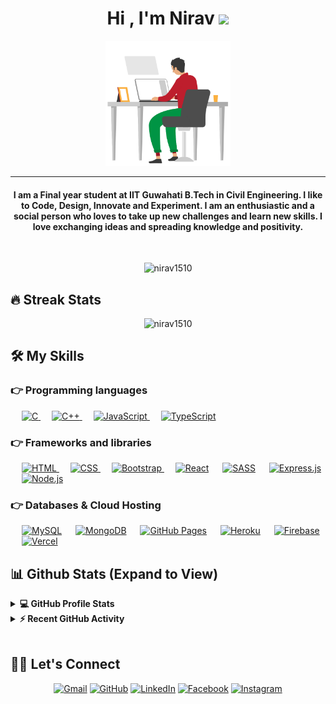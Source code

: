 <h1 align="center">Hi , I'm Nirav <img src="https://media.giphy.com/media/hvRJCLFzcasrR4ia7z/giphy.gif" width="35"></h1>
<!-- <p align="center">
  <a href="https://github.com/DenverCoder1/readme-typing-svg"><img src="https://readme-typing-svg.herokuapp.com?lines=Full+Stack+Web+Developer;DS%20|%20Algo%20|%20Blockchain%20Enthusiast;Always%20learning%20new%20things&center=true&width=500&height=50"></a>	
</p> -->
<div align="center"><img src="https://github.com/Nirav1510/Nirav1510/blob/main/work.gif?raw=true" height=200/></div>
<hr/>
<h4 align="center">I am a Final year student at IIT Guwahati B.Tech in Civil Engineering. I like to Code, Design, Innovate and Experiment. I am an enthusiastic and a social person who loves to take up new challenges and learn new skills. I love exchanging ideas and spreading knowledge and positivity.</h4>
<br>
<p align="center"> <img src="https://komarev.com/ghpvc/?username=nirav1510&label=Profile%20views&color=0e75b6&style=plastic" alt="nirav1510" /> </p>

## 🔥 Streak Stats
<p align="center"><img src="https://github-readme-streak-stats.herokuapp.com/?user=nirav1510&theme=algolia" alt="nirav1510"/></p>
<!-- [![GitHub Streak](https://github-readme-streak-stats.herokuapp.com?user=nirav1510&theme=algolia)](https://git.io/streak-stats) -->


## 🛠️ My Skills


### 👉 Programming languages

<p align="left"> 
  &emsp; 
  <a href="https://www.cprogramming.com/" target="_blank"> 
    <img alt="C" src="https://img.shields.io/badge/C%20-%232370ED.svg?logo=c&logoColor=white">
  </a> 
  &emsp;
  <a href="https://www.w3schools.com/cpp/" target="_blank"> 
    <img alt="C++" src="https://img.shields.io/badge/C++%20-%2300599C.svg?logo=c%2B%2B&logoColor=white">
  </a> 
  &emsp;
  <a href="https://developer.mozilla.org/en-US/docs/Web/JavaScript" target="_blank"> 
     <img alt="JavaScript" src="https://img.shields.io/badge/JavaScript%20-%23F7DF1E.svg?logo=javascript&logoColor=black">
   </a>
  &emsp;
  <a href="https://github.com/search?q=user%3ADenverCoder1+language%3AtypeScript">
	  <img alt="TypeScript" src="https://img.shields.io/badge/TypeScript-007ACC.svg?logo=typescript&logoColor=white">
  </a>
</p>

### 👉 Frameworks and libraries
<p align="left"> 
  &emsp; 
  <a href="https://www.w3.org/html/" target="_blank"> 
   <img alt="HTML" src="https://img.shields.io/badge/HTML5%20-%23E34F26.svg?logo=html5&logoColor=white">
  </a>   
  &emsp;
  <a href="https://www.w3schools.com/css/" target="_blank">
    <img alt="CSS" src="https://img.shields.io/badge/CSS%20-%231572B6.svg?logo=css3&logoColor=white">
  </a> 
  &emsp;
  <a href="https://getbootstrap.com" target="_blank"> 
    <img alt="Bootstrap" src="https://img.shields.io/badge/Bootstrap-%23563D7C.svg?style=flat&logo=bootstrap&logoColor=white"/>
  </a>
  &emsp;
  <a href="#"><img alt="React" src="https://img.shields.io/badge/React-20232a.svg?logo=react&logoColor=%2361DAFB"></a>
  &emsp;
  <a href="https://github.com/search?q=user%3ADenverCoder1+language%3Asass"><img alt="SASS" src="https://img.shields.io/badge/Sass-hotpink.svg?logo=SASS&logoColor=white"></a>
  &emsp;
  <a href="#"><img alt="Express.js" src="https://img.shields.io/badge/Express.js-404d59.svg?logo=express&logoColor=white"></a>
  &emsp;
  <a href="https://github.com/search?q=user%3ADenverCoder1+language%3Ajavascript"><img alt="Node.js" src="https://img.shields.io/badge/Node.js-43853D.svg?logo=node.js&logoColor=white"></a>
</p>

### 👉 Databases & Cloud Hosting
<p align="left">
  &emsp;
    <a href="https://www.mysql.com/"><img alt="MySQL" src="https://img.shields.io/badge/MySQL-%2300f.svg?style=flat&llogo=mysql&logoColor=white"></a>
  &emsp;  
    <a href="https://www.mongodb.com/"><img alt="MongoDB" src ="https://img.shields.io/badge/MongoDB-4ea94b.svg?logo=mongodb&logoColor=white"></a>
  &emsp;
    <a href="https://www.github.com"><img alt="GitHub Pages" src="https://img.shields.io/badge/GitHub%20Pages-%23327FC7.svg?style=flat&llogo=github&logoColor=white"></a>
  &emsp;
    <a href="https://www.heroku.com/"><img alt="Heroku" src="https://img.shields.io/badge/Heroku%20-%23430098.svg?logo=heroku&logoColor=white"></a>  
  &emsp;
    <a href="https://firebase.google.com/"><img alt="Firebase" src ="https://img.shields.io/badge/Firebase-%23316192.svg?logo=firebase&logoColor=white"></a>
  &emsp;
     <a href="https://vercel.com"><img alt="Vercel" src="https://img.shields.io/badge/Vercel-000000.svg?logo=vercel&logoColor=white"></a>
 </p>

## 📊 Github Stats (Expand to View) 


<details> 
  <summary><b>💻 GitHub Profile Stats</b></summary>
  <br/>
  <p align="center">
    <a href="https://github.com/anuraghazra/github-readme-stats"><img alt="Nirav's Github Stats" src="https://github-readme-stats.vercel.app/api?username=nirav1510&show_icons=true&count_private=true&theme=algolia" height="192px"/></a>
<br/>
  &nbsp;
	  <img src="https://github-readme-stats.vercel.app/api/top-langs?username=nirav1510&show_icons=true&locale=en&layout=compact&theme=algolia" alt="nirav1510" height="192px"/>
  <br/>
  <b>Note:</b> Top languages is only a metric of the languages my public code consists of and doesn't reflect experience or skill level.
  </p>
</details>


<details>
  <summary><b>⚡ Recent GitHub Activity</b></summary>
  <br/>
   <a href="https://github.com/Nirav1510"><img alt="Nirav's Activity Graph" src="https://activity-graph.herokuapp.com/graph?username=nirav1510&custom_title=Nirav%20Gusai's%20Contribution%20Graph&theme=react-dark" /></a>
  <br/>

</details>

<br/>

## 🙋‍♀️ Let's Connect
<p align="center">
	<a href="mailto:gusainirav1@gmail.com"><img src="https://img.icons8.com/bubbles/50/000000/gmail.png" alt="Gmail"/></a>
	<a href="https://github.com/Nirav1510"><img src="https://img.icons8.com/bubbles/50/000000/github.png" alt="GitHub"/></a>
	<a href="https://www.linkedin.com/in/nirav-gusai-a4627b1a7/"><img src="https://img.icons8.com/bubbles/50/000000/linkedin.png" alt="LinkedIn"/></a>
	<a href="https://www.facebook.com/nirav.gusai.9"><img src="https://img.icons8.com/bubbles/50/000000/facebook-new.png" alt="Facebook"/></a>
	<a href="https://www.instagram.com/_nirav_11"><img src="https://img.icons8.com/bubbles/50/000000/instagram.png" alt="Instagram"/></a>	
</p>
